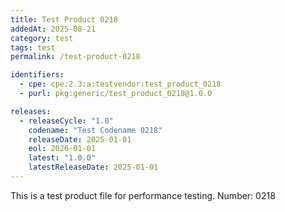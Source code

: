 ```yaml
---
title: Test Product 0218
addedAt: 2025-08-21
category: test
tags: test
permalink: /test-product-0218

identifiers:
  - cpe: cpe:2.3:a:testvendor:test_product_0218
  - purl: pkg:generic/test_product_0218@1.0.0

releases:
  - releaseCycle: "1.0"
    codename: "Test Codename 0218"
    releaseDate: 2025-01-01
    eol: 2026-01-01
    latest: "1.0.0"
    latestReleaseDate: 2025-01-01
---
```


This is a test product file for performance testing. Number: 0218
